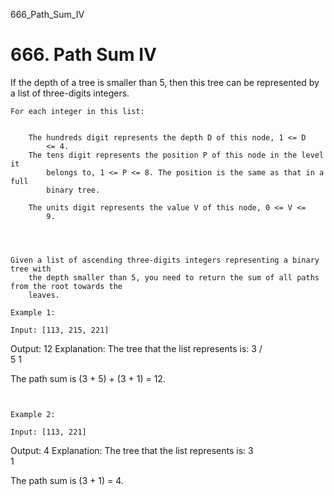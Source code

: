 666_Path_Sum_IV
# 666. Path Sum IV

If the depth of a tree is smaller than 5, then this tree can be represented by a
        list of three-digits integers.

    For each integer in this list:

    
        The hundreds digit represents the depth D of this node, 1 <= D
            <= 4.
        The tens digit represents the position P of this node in the level it
            belongs to, 1 <= P <= 8. The position is the same as that in a full
            binary tree.
        
        The units digit represents the value V of this node, 0 <= V <=
            9.
    

     

    Given a list of ascending three-digits integers representing a binary tree with
        the depth smaller than 5, you need to return the sum of all paths from the root towards the
        leaves.

    Example 1:

    Input: [113, 215, 221]
Output: 12
Explanation:
The tree that the list represents is:
    3
   / \
  5   1

The path sum is (3 + 5) + (3 + 1) = 12.

     

    Example 2:

    Input: [113, 221]
Output: 4
Explanation:
The tree that the list represents is:
    3
     \
      1

The path sum is (3 + 1) = 4.